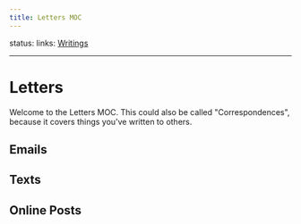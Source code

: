 ```yaml
---
title: Letters MOC
---
```

status: 
links: [Writings](out/060-creations-moc.md) 

---
# Letters
Welcome to the Letters MOC. This could also be called "Correspondences", because it covers things you've written to others. 

## Emails

## Texts

## Online Posts
